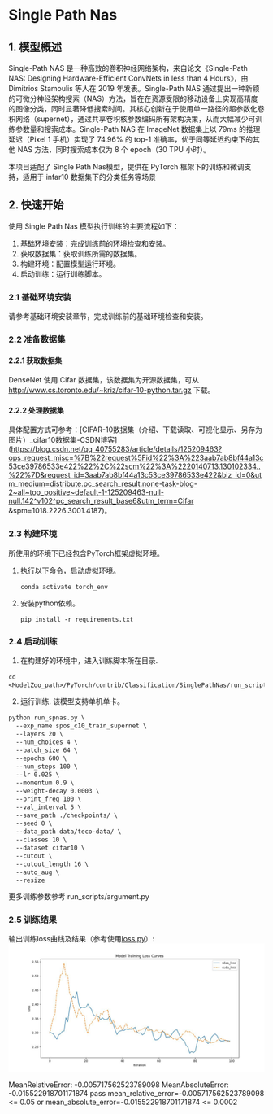 # Single Path Nas
## 1. 模型概述
Single-Path NAS 是一种高效的卷积神经网络架构，来自论文《Single-Path NAS: Designing Hardware-Efficient ConvNets in less than 4 Hours》，由 Dimitrios Stamoulis 等人在 2019 年发表。Single-Path NAS 通过提出一种新颖的可微分神经架构搜索（NAS）方法，旨在在资源受限的移动设备上实现高精度的图像分类，同时显著降低搜索时间。其核心创新在于使用单一路径的超参数化卷积网络（supernet），通过共享卷积核参数编码所有架构决策，从而大幅减少可训练参数量和搜索成本。Single-Path NAS 在 ImageNet 数据集上以 79ms 的推理延迟（Pixel 1 手机）实现了 74.96% 的 top-1 准确率，优于同等延迟约束下的其他 NAS 方法，同时搜索成本仅为 8 个 epoch（30 TPU 小时）。

本项目适配了 Single Path Nas模型，提供在 PyTorch 框架下的训练和微调支持，适用于 infar10 数据集下的分类任务等场景
## 2. 快速开始
使用 Single Path Nas 模型执行训练的主要流程如下：
1. 基础环境安装：完成训练前的环境检查和安装。
2. 获取数据集：获取训练所需的数据集。
3. 构建环境：配置模型运行环境。
4. 启动训练：运行训练脚本。

### 2.1 基础环境安装
请参考基础环境安装章节，完成训练前的基础环境检查和安装。

### 2.2 准备数据集
#### 2.2.1 获取数据集
DenseNet 使用 Cifar 数据集，该数据集为开源数据集，可从 http://www.cs.toronto.edu/~kriz/cifar-10-python.tar.gz 下载。


#### 2.2.2 处理数据集
具体配置方式可参考：[CIFAR-10数据集（介绍、下载读取、可视化显示、另存为图片）_cifar10数据集-CSDN博客](https://blog.csdn.net/qq_40755283/article/details/125209463?ops_request_misc=%7B%22request%5Fid%22%3A%223aab7ab8bf44a13c53ce39786533e422%22%2C%22scm%22%3A%2220140713.130102334..%22%7D&request_id=3aab7ab8bf44a13c53ce39786533e422&biz_id=0&utm_medium=distribute.pc_search_result.none-task-blog-2~all~top_positive~default-1-125209463-null-null.142^v102^pc_search_result_base6&utm_term=Cifar &spm=1018.2226.3001.4187)。

### 2.3 构建环境

所使用的环境下已经包含PyTorch框架虚拟环境。
1. 执行以下命令，启动虚拟环境。
    ```
    conda activate torch_env
    ```
2. 安装python依赖。
    ```
    pip install -r requirements.txt
    ```
### 2.4 启动训练
1. 在构建好的环境中，进入训练脚本所在目录. 
```
cd <ModelZoo_path>/PyTorch/contrib/Classification/SinglePathNas/run_scripts
```
2. 运行训练. 该模型支持单机单卡。
```shell
python run_spnas.py \
  --exp_name spos_c10_train_supernet \
  --layers 20 \
  --num_choices 4 \
  --batch_size 64 \
  --epochs 600 \
  --num_steps 100 \
  --lr 0.025 \
  --momentum 0.9 \
  --weight-decay 0.0003 \
  --print_freq 100 \
  --val_interval 5 \
  --save_path ./checkpoints/ \
  --seed 0 \
  --data_path data/teco-data/ \
  --classes 10 \
  --dataset cifar10 \
  --cutout \
  --cutout_length 16 \
  --auto_aug \
  --resize
```
更多训练参数参考 run_scripts/argument.py

### 2.5 训练结果
输出训练loss曲线及结果（参考使用[loss.py](./run_scripts/loss.py)）: 
![训练loss曲线](./run_scripts/loss.jpg)

MeanRelativeError: -0.005717562523789098
MeanAbsoluteError: -0.015522918701171874
pass mean_relative_error=-0.005717562523789098 <= 0.05 or mean_absolute_error=-0.015522918701171874 <= 0.0002